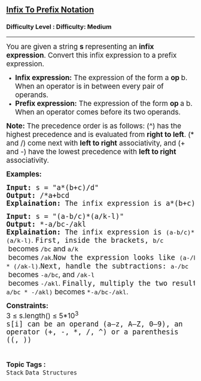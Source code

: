 <h2><a href="https://www.geeksforgeeks.org/problems/infix-to-prefix-notation/1?page=4&category=Stack&sortBy=submissions">Infix To Prefix Notation</a></h2><h3>Difficulty Level : Difficulty: Medium</h3><hr><div class="problems_problem_content__Xm_eO"><p data-start="304" data-end="420"><span style="font-size: 14pt;">You are given a string <strong>s&nbsp;</strong>representing an <strong>infix</strong> <strong>expression</strong>. Convert this infix expression to a prefix expression.</span></p>
<ul>
<li data-start="422" data-end="647"><span style="font-size: 14pt;"><strong data-start="422" data-end="443">Infix expression:</strong> The expression of the form a <strong>op </strong>b. When an operator is in between every pair of operands.</span></li>
<li data-start="422" data-end="647"><span style="font-size: 14pt;"><strong data-start="538" data-end="560">Prefix expression:</strong> The expression of the form <strong>op </strong>a b. When an operator comes before its two operands.</span></li>
</ul>
<p><span style="font-size: 14pt;"> </span></p>
<p data-start="649" data-end="794"><span style="font-size: 14pt;"><strong data-start="106" data-end="115">Note:</strong> The precedence order is as follows: (^) has the highest precedence and is evaluated from <strong data-start="205" data-end="222">right to left</strong>. (* and /) come next with <strong data-start="249" data-end="266">left to right</strong> associativity, and (+ and -) have the lowest precedence with <strong data-start="328" data-end="345">left to right</strong> associativity.</span></p>
<p><span style="font-size: 14pt;"><strong data-start="269" data-end="327">Examples:</strong></span></p>
<pre><span style="font-size: 14pt;"><strong data-start="269" data-end="327">Input: </strong>s<strong data-start="269" data-end="327"> </strong>=<strong data-start="269" data-end="327"> </strong>"a*(b+c)/d"<strong data-start="269" data-end="327"><br>Output: </strong>/*a+bcd<strong data-start="269" data-end="327"><br>Explaination: </strong>The infix expression is a*(b+c)/d. First, inside the brackets, b + c becomes +bc. Now the expression looks like a*(+bc)/d. Next, multiply a with (+bc), so it becomes *a+bc. Finally, divide this result by d, so it becomes /*a+bcd.</span></pre>
<pre><span style="font-size: 14pt;"><strong>Input: </strong>s = "(a-b/c)*(a/k-l)"<br><strong>Output:</strong>&nbsp;*-a/bc-/akl<br><strong>Explaination: </strong>The infix expression is <code data-start="227" data-end="244">(a-b/c)*(a/k-l)</code><span style="font-family: -apple-system, BlinkMacSystemFont, 'Segoe UI', Roboto, Oxygen, Ubuntu, Cantarell, 'Open Sans', 'Helvetica Neue', sans-serif;">. </span>First, inside the brackets, <code data-start="276" data-end="281">b/c</code><span style="font-family: -apple-system, BlinkMacSystemFont, 'Segoe UI', Roboto, Oxygen, Ubuntu, Cantarell, 'Open Sans', 'Helvetica Neue', sans-serif;"> becomes </span><code data-start="290" data-end="295">/bc</code><span style="font-family: -apple-system, BlinkMacSystemFont, 'Segoe UI', Roboto, Oxygen, Ubuntu, Cantarell, 'Open Sans', 'Helvetica Neue', sans-serif;"> and </span><code data-start="300" data-end="305">a/k</code><span style="font-family: -apple-system, BlinkMacSystemFont, 'Segoe UI', Roboto, Oxygen, Ubuntu, Cantarell, 'Open Sans', 'Helvetica Neue', sans-serif;"> becomes </span><code data-start="314" data-end="319">/ak</code><span style="font-family: -apple-system, BlinkMacSystemFont, 'Segoe UI', Roboto, Oxygen, Ubuntu, Cantarell, 'Open Sans', 'Helvetica Neue', sans-serif;">.</span>Now the expression looks like <code data-start="353" data-end="372">(a-/bc) * (/ak-l)</code><span style="font-family: -apple-system, BlinkMacSystemFont, 'Segoe UI', Roboto, Oxygen, Ubuntu, Cantarell, 'Open Sans', 'Helvetica Neue', sans-serif;">.</span>Next, handle the subtractions: <code data-start="407" data-end="414">a-/bc</code><span style="font-family: -apple-system, BlinkMacSystemFont, 'Segoe UI', Roboto, Oxygen, Ubuntu, Cantarell, 'Open Sans', 'Helvetica Neue', sans-serif;"> becomes </span><code data-start="423" data-end="430">-a/bc</code><span style="font-family: -apple-system, BlinkMacSystemFont, 'Segoe UI', Roboto, Oxygen, Ubuntu, Cantarell, 'Open Sans', 'Helvetica Neue', sans-serif;">, and </span><code data-start="436" data-end="443">/ak-l</code><span style="font-family: -apple-system, BlinkMacSystemFont, 'Segoe UI', Roboto, Oxygen, Ubuntu, Cantarell, 'Open Sans', 'Helvetica Neue', sans-serif;"> becomes </span><code data-start="452" data-end="459">-/akl</code><span style="font-family: -apple-system, BlinkMacSystemFont, 'Segoe UI', Roboto, Oxygen, Ubuntu, Cantarell, 'Open Sans', 'Helvetica Neue', sans-serif;">. </span>Finally, multiply the two results: <code data-start="498" data-end="515">(-a/bc * -/akl)</code><span style="font-family: -apple-system, BlinkMacSystemFont, 'Segoe UI', Roboto, Oxygen, Ubuntu, Cantarell, 'Open Sans', 'Helvetica Neue', sans-serif;"> becomes </span><code data-start="524" data-end="537">*-a/bc-/akl</code><span style="font-family: -apple-system, BlinkMacSystemFont, 'Segoe UI', Roboto, Oxygen, Ubuntu, Cantarell, 'Open Sans', 'Helvetica Neue', sans-serif;">.</span></span></pre>
<p><span style="font-size: 14pt;"><strong><span style="font-size: 14pt;">Constraints:<br></span></strong></span><span style="font-size: 14pt;"><code style="font-size: 14pt;" data-start="1674" data-end="1680"><span style="font-family: -apple-system, 'system-ui', 'Segoe UI', Roboto, Oxygen, Ubuntu, Cantarell, 'Open Sans', 'Helvetica Neue', sans-serif;">3 ≤ s.length() ≤ 5*10<sup>3</sup></span><sup style="font-family: -apple-system, 'system-ui', 'Segoe UI', Roboto, Oxygen, Ubuntu, Cantarell, 'Open Sans', 'Helvetica Neue', sans-serif;"><br></sup></code><span style="font-family: monospace;"><span style="font-size: 18.6667px;">s[i] can be an operand (a–z, A–Z, 0–9), an operator (+, -, *, /, ^) or a parenthesis ((, ))</span></span></span></p></div><br><p><span style=font-size:18px><strong>Topic Tags : </strong><br><code>Stack</code>&nbsp;<code>Data Structures</code>&nbsp;